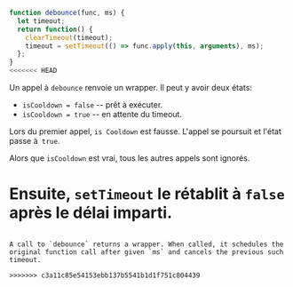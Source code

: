 ```js demo
function debounce(func, ms) {
  let timeout;
  return function() {
    clearTimeout(timeout);
    timeout = setTimeout(() => func.apply(this, arguments), ms);
  };
}
<<<<<<< HEAD
```

Un appel à `debounce` renvoie un wrapper. Il peut y avoir deux états:

- `isCooldown = false` -- prêt à exécuter.
- `isCooldown = true` -- en attente du timeout.

Lors du premier appel, `is Cooldown` est fausse. L'appel se poursuit et l'état passe à` true`.

Alors que `isCooldown` est vrai, tous les autres appels sont ignorés.

Ensuite, `setTimeout` le rétablit à `false` après le délai imparti.
=======

```

A call to `debounce` returns a wrapper. When called, it schedules the original function call after given `ms` and cancels the previous such timeout.

>>>>>>> c3a11c85e54153ebb137b5541b1d1f751c804439
